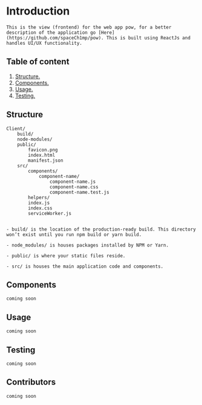 # Introduction

    This is the view (frontend) for the web app pow, for a better description of the application go [Here](https://github.com/spaceCh1mp/pow). This is built using ReactJs and handles UI/UX functionality.

## Table of content

1. [Structure.](#structure)
2. [Components.](#components)
3. [Usage.](#usage)
4. [Testing.](#testing)

## Structure

    Client/
        build/
        node-modules/ 
        public/
            favicon.png
            index.html
            manifest.json
        src/
            components/
                component-name/
                    component-name.js
                    component-name.css
                    component-name.test.js
            helpers/
            index.js
            index.css
            serviceWorker.js


    - build/ is the location of the production-ready build. This directory won’t exist until you run npm build or yarn build.
    
    - node_modules/ is houses packages installed by NPM or Yarn.

    - public/ is where your static files reside.

    - src/ is houses the main application code and components.

## Components

    coming soon

## Usage

    coming soon

## Testing

    coming soon

## Contributors

    coming soon

